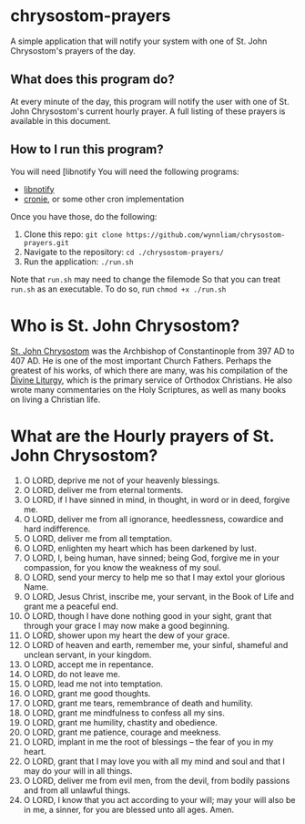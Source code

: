 # chrysostom-prayers
A simple application that will notify your system with one of St. John Chrysostom's prayers of the day.

## What does this program do?
At every minute of the day, this program will notify the user with
one of St. John Chrysostom's current hourly prayer. A full listing
of these prayers is available in this document.

## How to I run this program?
You will need [libnotify
You will need the following programs:
* [libnotify](https://archlinux.org/packages/extra/x86_64/libnotify/)
* [cronie](https://archlinux.org/packages/core/x86_64/cronie/), or some other cron implementation

Once you have those, do the following:

1. Clone this repo: `git clone https://github.com/wynnliam/chrysostom-prayers.git`
2. Navigate to the repository: `cd ./chrysostom-prayers/`
3. Run the application: `./run.sh`

Note that `run.sh` may need to change the filemode So that you can treat
`run.sh` as an executable. To do so, run `chmod +x ./run.sh`

# Who is St. John Chrysostom?
[St. John Chrysostom](https://orthodoxwiki.org/John_Chrysostom) was the
Archbishop of Constantinople from 397 AD to 407 AD. He is one of the most
important Church Fathers. Perhaps the greatest of his works, of which
there are many, was his compilation of the [Divine Liturgy](https://orthodoxwiki.org/Divine_Liturgy), which is the primary service of Orthodox Christians.
He also wrote many commentaries on the Holy Scriptures, as well as
many books on living a Christian life.

# What are the Hourly prayers of St. John Chrysostom?
1. O LORD, deprive me not of your heavenly blessings.
2. O LORD, deliver me from eternal torments.
3. O LORD, if I have sinned in mind, in thought, in word or in deed, forgive me.
4. O LORD, deliver me from all ignorance, heedlessness, cowardice and hard indifference.
5. O LORD, deliver me from all temptation.
6. O LORD, enlighten my heart which has been darkened by lust.
7. O LORD, I, being human, have sinned; being God, forgive me in your compassion, for you know the weakness of my soul.
8. O LORD, send your mercy to help me so that I may extol your glorious Name.
9. O LORD, Jesus Christ, inscribe me, your servant, in the Book of Life and grant me a peaceful end.
10. O LORD, though I have done nothing good in your sight, grant that through your grace I may now make a good beginning.
11. O LORD, shower upon my heart the dew of your grace.
12. O LORD of heaven and earth, remember me, your sinful, shameful and unclean servant, in your kingdom.
13. O LORD, accept me in repentance.
14. O LORD, do not leave me.
15. O LORD, lead me not into temptation.
16. O LORD, grant me good thoughts.
17. O LORD, grant me tears, remembrance of death and humility.
18. O LORD, grant me mindfulness to confess all my sins.
19. O LORD, grant me humility, chastity and obedience.
20. O LORD, grant me patience, courage and meekness.
21. O LORD, implant in me the root of blessings – the fear of you in my heart.
22. O LORD, grant that I may love you with all my mind and soul and that I may do your will in all things.
23. O LORD, deliver me from evil men, from the devil, from bodily passions and from all unlawful things.
24. O LORD, I know that you act according to your will; may your will also be in me, a sinner, for you are blessed unto all ages. Amen.
